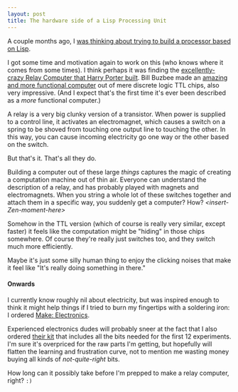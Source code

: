 ```yaml
---
layout: post
title: The hardware side of a Lisp Processing Unit
---
```


A couple months ago, I [was thinking about trying to build a processor
based on Lisp](/2010/03/02/a-new-old-processor/).

I got some time and motivation again to work on this (who knows where it
comes from some times). I think perhaps it was finding the
[excellently-crazy Relay Computer that Harry Porter
built](http://web.cecs.pdx.edu/~harry/Relay/). Bill Buzbee made an
[amazing and more functional computer](http://www.homebrewcpu.com/) out
of mere discrete logic TTL chips, also very impressive. (And I expect
that's the first time it's ever been described as a *more* functional
computer.)

A relay is a very big clunky version of a transistor. When power is
supplied to a control line, it activates an electromagnet, which causes
a switch on a spring to be shoved from touching one output line to
touching the other. In this way, you can cause incoming electricity go
one way or the other based on the switch.

But that's it. That's all they do.

Building a computer out of these large *things* captures the
magic of creating a computation machine out of thin air. Everyone can
understand the description of a relay, and has probably played with
magnets and electromagnets. When you string a whole lot of these
switches together and attach them in a specific way, you suddenly get a
computer? How? *&lt;insert-Zen-moment-here&gt;*

Somehow in the TTL version (which of course is really very similar,
except faster) it feels like the computation might be "hiding" in those
chips somewhere. Of course they're really just switches too, and
they switch much more efficiently.

Maybe it's just some silly human thing to enjoy the clicking noises that
make it feel like "It's really doing something in there."

#### Onwards

I currently know roughly nil about electricity, but was inspired enough
to think it might help things if I tried to burn my fingertips with a
soldering iron: I ordered [Make:
Electronics](http://www.makershed.com/ProductDetails.asp?ProductCode=9780596153748).

Experienced electronics dudes will probably sneer at the fact that I
also ordered [their
kit](http://www.makershed.com/ProductDetails.asp?ProductCode=MECP1) that
includes all the bits needed for the first 12 experiments. I'm sure it's
overpriced for the raw parts I'm getting, but hopefully will flatten the
learning and frustration curve, not to mention me wasting money buying
all kinds of *not-quite-right* bits.

How long can it possibly take before I'm prepped to make a relay
computer, right? `:)`
